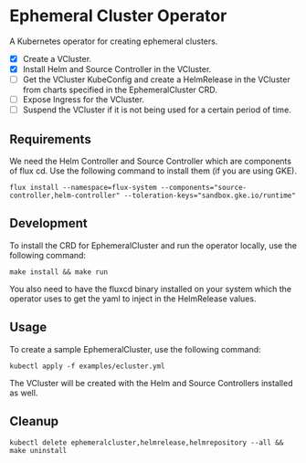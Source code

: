 # Ephemeral Cluster Operator

A Kubernetes operator for creating ephemeral clusters. 

- [x] Create a VCluster.
- [x] Install Helm and Source Controller in the VCluster.
- [ ] Get the VCluster KubeConfig and create a HelmRelease in the VCluster from charts specified in the EphemeralCluster CRD.
- [ ] Expose Ingress for the VCluster.
- [ ] Suspend the VCluster if it is not being used for a certain period of time.

## Requirements
We need the Helm Controller and Source Controller which are components of flux cd. Use the following command to install 
them (if you are using GKE).
```azure
flux install --namespace=flux-system --components="source-controller,helm-controller" --toleration-keys="sandbox.gke.io/runtime"
```

## Development

To install the CRD for EphemeralCluster and run the operator locally, use the following command:

```azure
make install && make run
```

You also need to have the fluxcd binary installed on your system which the operator uses to get the yaml
to inject in the HelmRelease values.

## Usage

To create a sample EphemeralCluster, use the following command:

```
kubectl apply -f examples/ecluster.yml
```

The VCluster will be created with the Helm and Source Controllers installed as well.

## Cleanup

```
kubectl delete ephemeralcluster,helmrelease,helmrepository --all && make uninstall
```